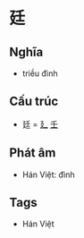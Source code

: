 # 廷

## Nghĩa

* triều đình

## Cấu trúc
* 廷 = [廴](廴.md) [壬](壬.md)

## Phát âm

* Hán Việt: đình

## Tags
* Hán Việt

<script>window.HANZI_FIELD='廷';</script>
